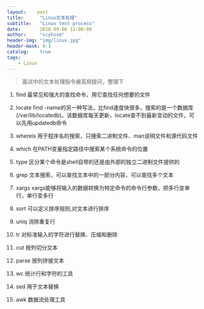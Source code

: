 ```yaml
---
layout:    post
title:      "Linux文本处理"
subtitle:   "Linux text process"
date:       2018-09-06 12:00:00
author:     "scyhssm"
header-img: "img/linux.jpg"
header-mask: 0.3
catalog:    true
tags:
    - Linux
---
```


> 面试中的文本处理指令被高频提问，整理下

1. find
最常见和强大的查找命令，用它查找任何想要的文件

2. locate
find -name的另一种写法，比find速度快很多，搜索的是一个数据库(/var/lib/locatedb)。该数据库每天更新，locate查不到最新变动的文件，可以先用updatedb命令

3. whereis
用于程序名的搜索，只搜索二进制文件、man说明文件和源代码文件

4. which
在PATH变量指定路径中搜索某个系统命令的位置

5. type
区分某个命令是shell自带的还是由外部的独立二进制文件提供的

6. grep
文本搜索，可以查找文本中的一部分内容，可以查找多个文本

7. xargs
xargs能够将输入的数据转换为特定命令的命令行参数，把多行变单行，单行变多行

8. sort
可以定义排序规则,对文本进行排序

9. uniq
消除重复行

10. tr
对标准输入的字符进行替换、压缩和删除

11. cut
按列切分文本

12. parse
按列拼接文本

13. wc
统计行和字符的工具

14. sed
用于文本替换

15. awk
数据流处理工具
